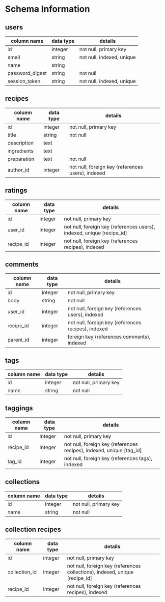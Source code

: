 # Schema Information

## users
column name     | data type | details
----------------|-----------|-----------------------
id              | integer   | not null, primary key
email           | string    | not null, indexed, unique
name            | string    |
password_digest | string    | not null
session_token   | string    | not null, indexed, unique


## recipes
column name | data type | details
------------|-----------|-----------------------
id          | integer   | not null, primary key
title       | string    | not null
description | text      |
ingredients | text      |
preparation | text      | not null
author_id   | integer   | not null, foreign key (references users), indexed

## ratings
column name | data type | details
------------|-----------|-----------------------
id          | integer   | not null, primary key
user_id     | integer   | not null, foreign key (references users), indexed, unique [recipe_id]
recipe_id   | integer   | not null, foreign key (references recipes), indexed

## comments
column name | data type | details
------------|-----------|-----------------------
id          | integer   | not null, primary key
body        | string    | not null
user_id     | integer   | not null, foreign key (references users), indexed
recipe_id   | integer   | not null, foreign key (references recipes), indexed
parent_id   | integer   | foreign key (references comments), indexed

## tags
column name | data type | details
------------|-----------|-----------------------
id          | integer   | not null, primary key
name        | string    | not null

## taggings
column name | data type | details
------------|-----------|-----------------------
id          | integer   | not null, primary key
recipe_id   | integer   | not null, foreign key (references recipes), indexed, unique [tag_id]
tag_id      | integer   | not null, foreign key (references tags), indexed

## collections
column name | data type | details
------------|-----------|-----------------------
id          | integer   | not null, primary key
name        | string    | not null

## collection recipes
column name   | data type | details
--------------|-----------|-----------------------
id            | integer   | not null, primary key
collection_id | integer   | not null, foreign key (references collections), indexed, unique [recipe_id]
recipe_id     | integer   | not null, foreign key (references recipes), indexed
